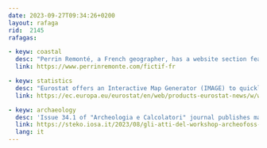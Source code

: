 ```yaml
---
date: 2023-09-27T09:34:26+0200
layout: rafaga
rid:  2145
rafagas:

- keyw: coastal
  desc: "Perrin Remonté, a French geographer, has a website section featuring five high-resolution maps depicting the potential effects of a 70-meter rise in sea level"
  link: https://www.perrinremonte.com/fictif-fr

- keyw: statistics
  desc: "Eurostat offers an Interactive Map Generator (IMAGE) to quickly produce statistical maps from different templates to work with Eurostat datasets or your own"
  link: https://ec.europa.eu/eurostat/en/web/products-eurostat-news/w/wdn-20230823-1

- keyw: archaeology
  desc: 'Issue 34.1 of "Archeologia e Calcolatori" journal publishes materials from "Archeofoss 2022" workshop in Open Access'
  link: https://steko.iosa.it/2023/08/gli-atti-del-workshop-archeofoss-2022-sono-stati-pubblicati/
  lang: it
---
```

